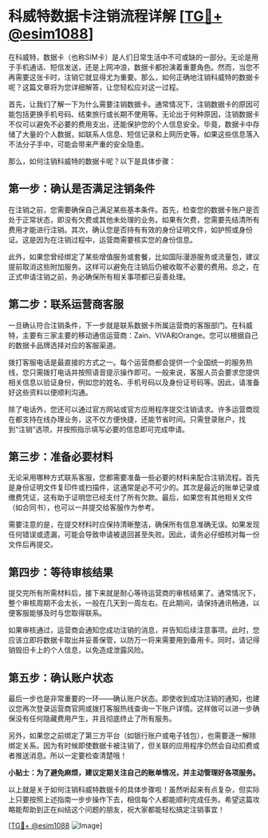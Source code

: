 # 科威特数据卡注销流程详解 [[TG💪+ @esim1088](https://t.me/s/esim1088)]

在科威特，数据卡（也称SIM卡）是人们日常生活中不可或缺的一部分。无论是用于手机通话、短信发送，还是上网冲浪，数据卡都扮演着重要角色。然而，当您不再需要这张卡时，注销它就显得尤为重要。那么，如何正确地注销科威特的数据卡呢？这篇文章将为您详细解答，让您轻松应对这一过程。

首先，让我们了解一下为什么需要注销数据卡。通常情况下，注销数据卡的原因可能包括更换手机号码、结束旅行或长期不使用等。无论出于何种原因，注销数据卡不仅可以避免不必要的费用支出，还能保护您的个人信息安全。毕竟，数据卡中存储了大量的个人数据，如联系人信息、短信记录和上网历史等。如果这些信息落入不法分子手中，可能会带来严重的安全隐患。

那么，如何注销科威特的数据卡呢？以下是具体步骤：

## 第一步：确认是否满足注销条件

在注销之前，您需要确保自己满足某些基本条件。首先，检查您的数据卡账户是否处于正常状态，即没有欠费或其他未处理的业务。如果有欠费，您需要先结清所有费用才能进行注销。其次，确认您是否持有有效的身份证明文件，如护照或身份证。这是因为在注销过程中，运营商需要核实您的身份信息。

此外，如果您曾经绑定了某些增值服务或套餐，比如国际漫游服务或流量包，建议提前取消这些附加服务。这样可以避免在注销后仍被收取不必要的费用。总之，在正式申请注销之前，务必确保所有相关事项都已妥善处理。

## 第二步：联系运营商客服

一旦确认符合注销条件，下一步就是联系数据卡所属运营商的客服部门。在科威特，主要有三家主要的移动通信运营商：Zain、VIVA和Orange。您可以根据自己的数据卡品牌选择对应的客服渠道。

拨打客服电话是最直接的方式之一。每个运营商都会提供一个全国统一的服务热线，您只需拨打电话并按照语音提示操作即可。一般来说，客服人员会要求您提供相关信息以验证身份，例如您的姓名、手机号码以及身份证号码等。因此，请准备好这些资料以便顺利沟通。

除了电话外，您还可以通过官方网站或官方应用程序提交注销请求。许多运营商现在都支持在线办理业务，这不仅方便快捷，还能节省时间。只需登录账户，找到“注销”选项，并按照指示填写必要的信息即可完成申请。

## 第三步：准备必要材料

无论采用哪种方式联系客服，您都需要准备一些必要的材料来配合注销流程。首先是身份证明文件复印件或扫描件，这通常是必不可少的。其次是最近的账单记录或缴费凭证，这有助于证明您已经支付了所有欠款。最后，如果您有其他相关文件（如合同书），也可以一并提交给客服作为参考。

需要注意的是，在提交材料时应保持清晰整洁，确保所有信息准确无误。如果发现任何错误或遗漏，可能会导致申请被退回甚至失败。因此，请务必仔细核对每一份文件后再提交。

## 第四步：等待审核结果

提交完所有所需材料后，接下来就是耐心等待运营商的审核结果了。通常情况下，整个审核周期不会太长，一般在几天到一周左右。在此期间，请保持通讯畅通，以便客服能够及时与您取得联系。

如果审核通过，运营商会通知您成功注销的消息，并告知后续注意事项。此时，您应该立即将数据卡取出并妥善保管，以防万一将来需要用到备用卡。同时，请记得销毁旧卡上的个人信息，以免造成泄露风险。

## 第五步：确认账户状态

最后一步也是非常重要的一环——确认账户状态。即使收到成功注销的通知，也建议您再次登录运营商官网或拨打客服热线查询一下账户详情。这样做可以进一步确保没有任何隐藏费用产生，并且彻底终止了所有服务。

另外，如果您之前绑定了第三方平台（如银行账户或电子钱包），也需要逐一解除绑定关系。因为有时候即使数据卡被注销了，但关联的应用程序仍然会自动扣费或者推送消息。所以一定要检查清楚哦！

**小贴士：为了避免麻烦，建议定期关注自己的账单情况，并主动管理好各项服务。**

以上就是关于如何注销科威特数据卡的具体步骤啦！虽然听起来有点复杂，但实际上只要按照上述指南一步步操作下去，相信每个人都能顺利完成任务。希望这篇攻略能帮助到正在纠结这个问题的朋友，祝大家都能轻松搞定注销事宜！

[[TG💪+ @esim1088](https://t.me/s/esim1088) ![Image](https://i.postimg.cc/4NQfJmqS/Snipaste-2025-05-13-00-14-12.png)]